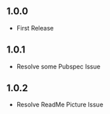 ## 1.0.0

* First Release

## 1.0.1
 
 * Resolve some Pubspec Issue

 ## 1.0.2 
  * Resolve ReadMe Picture Issue
